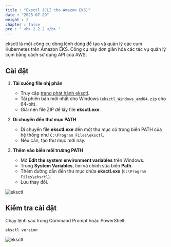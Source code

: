 ```yaml
---
title : "Eksctl (CLI cho Amazon EKS)"
date : "2025-07-29"
weight : 2
chapter : false
pre : " <b> 2.2.2 </b> "
---
```


eksctl là một công cụ dòng lệnh dùng để tạo và quản lý các cụm Kubernetes trên Amazon EKS. Công cụ này đơn giản hóa các tác vụ quản lý cụm bằng cách sử dụng API của AWS.

## Cài đặt

1. **Tải xuống file nhị phân**  
   - Truy cập [trang phát hành eksctl](https://github.com/weaveworks/eksctl/releases).  
   - Tải phiên bản mới nhất cho Windows (`eksctl_Windows_amd64.zip` cho 64-bit).  
   - Giải nén file ZIP để lấy file **eksctl.exe**.

2. **Di chuyển đến thư mục PATH**  
   - Di chuyển file **eksctl.exe** đến một thư mục có trong biến PATH của hệ thống như `C:\Program Files\eksctl`.  
   - Nếu cần, tạo thư mục mới này.

3. **Thêm vào biến môi trường PATH**  
   - Mở **Edit the system environment variables** trên Windows.  
   - Trong **System Variables**, tìm và chỉnh sửa biến **Path**.  
   - Thêm đường dẫn đến thư mục chứa **eksctl.exe** (`C:\Program Files\eksctl`).  
   - Lưu thay đổi.

![eksctl](/images/2.prerequisite/012-eksctl.png)

## Kiểm tra cài đặt 
   Chạy lệnh sau trong Command Prompt hoặc PowerShell:  
   ```
   eksctl version
   ```

![eksctl](/images/2.prerequisite/013-eksctl.png)